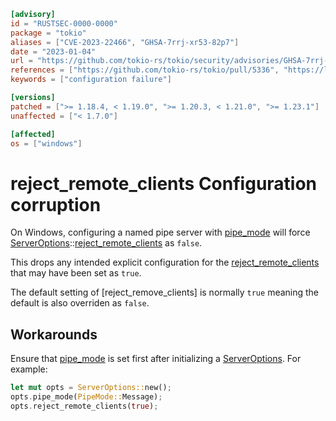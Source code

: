 ```toml
[advisory]
id = "RUSTSEC-0000-0000"
package = "tokio"
aliases = ["CVE-2023-22466", "GHSA-7rrj-xr53-82p7"]
date = "2023-01-04"
url = "https://github.com/tokio-rs/tokio/security/advisories/GHSA-7rrj-xr53-82p7"
references = ["https://github.com/tokio-rs/tokio/pull/5336", "https://learn.microsoft.com/en-us/windows/win32/api/winbase/nf-winbase-createnamedpipea#pipe_reject_remote_clients"]
keywords = ["configuration failure"]

[versions]
patched = [">= 1.18.4, < 1.19.0", ">= 1.20.3, < 1.21.0", ">= 1.23.1"]
unaffected = ["< 1.7.0"]

[affected]
os = ["windows"]
```

# reject_remote_clients Configuration corruption

On Windows, configuring a named pipe server with [pipe_mode] will force [ServerOptions]::[reject_remote_clients] as `false`.

This drops any intended explicit configuration for the [reject_remote_clients] that may have been set as `true`.

The default setting of [reject_remove_clients] is normally `true` meaning the default is also overriden as `false`.

## Workarounds

Ensure that [pipe_mode] is set first after initializing a [ServerOptions]. For example:

```rust
let mut opts = ServerOptions::new();
opts.pipe_mode(PipeMode::Message);
opts.reject_remote_clients(true);
```

[ServerOptions]: https://docs.rs/tokio/latest/tokio/net/windows/named_pipe/struct.ServerOptions.html
[pipe_mode]: https://docs.rs/tokio/latest/tokio/net/windows/named_pipe/struct.ServerOptions.html#method.pipe_mode
[reject_remote_clients]: https://docs.rs/tokio/latest/tokio/net/windows/named_pipe/struct.ServerOptions.html#method.reject_remote_clients